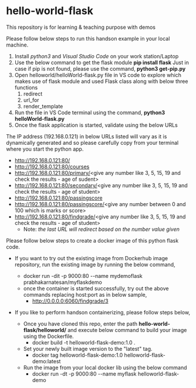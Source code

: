 # hello-world-flask
This repository is for learning &amp; teaching purpose with demos 

Please follow below steps to run this handson example in your local machine.

1. Install _python3_ and _Visual Studio Code_ on your work station/Laptop
2. Use the below command to get the flask module
    **pip install flask**
    Just in case if pip is not found, please use the command, **python3 get-pip.py**
3.  Open helloworld/helloWorld-flask.py file in VS code to explore which makes use of flask module and used Flask class along with below three functions
	1. redirect
	2. url_for
	3. render_template
4.  Run the file in VS Code terminal using the command, **python3 helloWorld-flask.py**
5.  Once the flask application is started, validate using the below URLs

The IP address (192.168.0.121) in below URLs listed will vary as it is dynamically generated and so please carefully copy from your terminal where you start the python app.
* http://192.168.0.121:80/
* http://192.168.0.121:80/courses
* http://192.168.0.121:80/primary/<give any number like 3, 5, 15, 19 and check the results - age of sudent>
* http://192.168.0.121:80/secondary/<give any number like 3, 5, 15, 19 and check the results - age of student>
* http://192.168.0.121:80/passingscore
* http://192.168.0.121:80/passingscore/<give any number between 0 and 100 which is marks or score>
* http://192.168.0.121:80/findgrade/<give any number like 3, 5, 15, 19 and check the results - age of student>
   * Note: _the last URL  will redirect based on the number value given_

Please follow below steps to create a docker image of this python flask code.

* If you want to try out the existing image from Dockerhub image repository, run the existing image by running the below command,
   * docker run -dit -p 9000:80 --name mydemoflask prabhakarnatesan/myflaskdemo
   * once the container is started successfully, try out the above commands replacing host:port as in below sample,
      * http://0.0.0.0:6060/findgrade/3 

* If you like to perform handson containerizing, please follow steps below,
   * Once you have cloned this repo, enter the path **hello-world-flask/helloworld/** and execute below command to build your image using the Dockerfile.
      * docker build -t helloworld-flask-demo:1.0 . 
   * Set your newly built image version to the "latest" tag.
      * docker tag helloworld-flask-demo:1.0 helloworld-flask-demo:latest
   * Run the image from your local docker lib using the below command
      * docker run -dt -p 9000:80 --name myflask helloworld-flask-demo   

